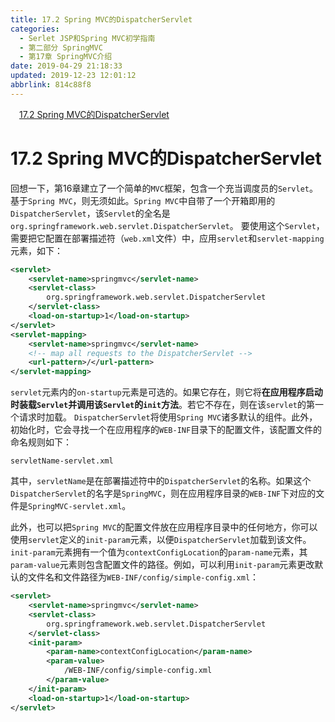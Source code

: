 ```yaml
---
title: 17.2 Spring MVC的DispatcherServlet
categories: 
  - Serlet JSP和Spring MVC初学指南
  - 第二部分 SpringMVC
  - 第17章 SpringMVC介绍
date: 2019-04-29 21:18:33
updated: 2019-12-23 12:01:12
abbrlink: 814c88f8
---
```

<div id='my_toc'><a href="/JavaReadingNotes/814c88f8/#17-2-Spring-MVC的DispatcherServlet" class="header_1">17.2 Spring MVC的DispatcherServlet</a>&nbsp;<br></div>
<style>.header_1{margin-left: 1em;}.header_2{margin-left: 2em;}.header_3{margin-left: 3em;}.header_4{margin-left: 4em;}.header_5{margin-left: 5em;}.header_6{margin-left: 6em;}</style>
<!--more-->
<script>if (navigator.platform.search('arm')==-1){document.getElementById('my_toc').style.display = 'none';}var e,p = document.getElementsByTagName('p');while (p.length>0) {e = p[0];e.parentElement.removeChild(e);}</script>

<!--end-->
# 17.2 Spring MVC的DispatcherServlet #
回想一下，第16章建立了一个简单的`MVC`框架，包含一个充当调度员的`Servlet`。基于`Spring MVC`，则无须如此。`Spring MVC`中自带了一个开箱即用的`DispatcherServlet`，该`Servlet`的全名是`org.springframework.web.servlet.DispatcherServlet`。
要使用这个`Servlet`，需要把它配置在部署描述符（`web.xml`文件）中，应用`servlet`和`servlet-mapping`元素，如下：
```xml
<servlet>
    <servlet-name>springmvc</servlet-name>
    <servlet-class>
        org.springframework.web.servlet.DispatcherServlet
    </servlet-class>
    <load-on-startup>1</load-on-startup>
</servlet>
<servlet-mapping>
    <servlet-name>springmvc</servlet-name>
    <!-- map all requests to the DispatcherServlet -->
    <url-pattern>/</url-pattern>
</servlet-mapping>
```
`servlet`元素内的`on-startup`元素是可选的。如果它存在，则它将**在应用程序启动时装载`Servlet`并调用该`Servlet`的`init`方法**。若它不存在，则在该`servlet`的第一个请求时加载。
`DispatcherServlet`将使用`Spring MVC`诸多默认的组件。此外，初始化时，它会寻找一个在应用程序的`WEB-INF`目录下的配置文件，该配置文件的命名规则如下：
```
servletName-servlet.xml
```
其中，`servletName`是在部署描述符中的`DispatcherServlet`的名称。如果这个`DispatcherServlet`的名字是`SpringMVC`，则在应用程序目录的`WEB-INF`下对应的文件是`SpringMVC-servlet.xml`。

此外，也可以把`Spring MVC`的配置文件放在应用程序目录中的任何地方，你可以使用`servlet`定义的`init-param`元素，以便`DispatcherServlet`加载到该文件。`init-param`元素拥有一个值为`contextConfigLocation`的`param-name`元素，其`param-value`元素则包含配置文件的路径。例如，可以利用`init-param`元素更改默认的文件名和文件路径为`WEB-INF/config/simple-config.xml`：
```xml
<servlet>
    <servlet-name>springmvc</servlet-name>
    <servlet-class>
        org.springframework.web.servlet.DispatcherServlet
    </servlet-class>
    <init-param>
        <param-name>contextConfigLocation</param-name>
        <param-value>
            /WEB-INF/config/simple-config.xml
        </param-value>
    </init-param>
    <load-on-startup>1</load-on-startup>
</servlet>
```

